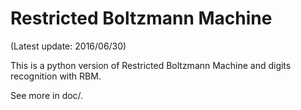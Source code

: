 Restricted Boltzmann Machine
============================

(Latest update: 2016/06/30)

This is a python version of Restricted Boltzmann Machine and digits recognition with RBM.

See more in doc/.
